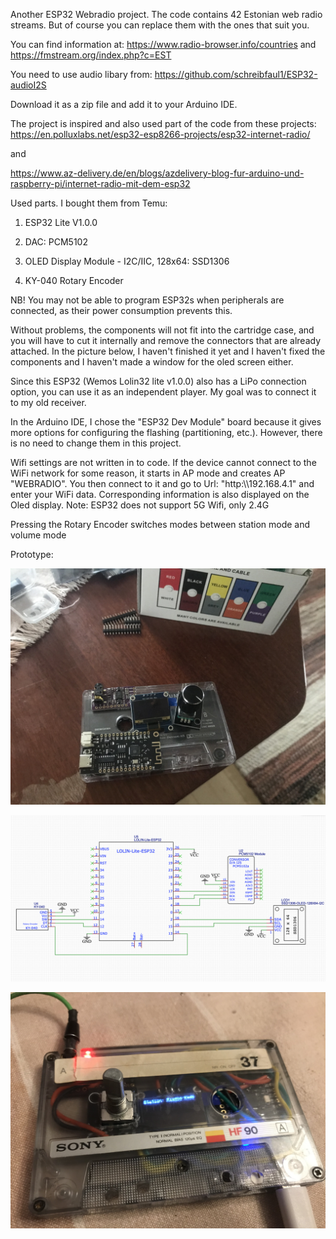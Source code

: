 Another ESP32 Webradio project. The code contains 42 Estonian web radio streams. But of course you can replace them with the ones that suit you. 

You can find information at: https://www.radio-browser.info/countries and https://fmstream.org/index.php?c=EST

You need to use audio libary from: https://github.com/schreibfaul1/ESP32-audioI2S

Download it as a zip file and add it to your Arduino IDE.

The project is inspired and also used part of the code from these projects: https://en.polluxlabs.net/esp32-esp8266-projects/esp32-internet-radio/

and

https://www.az-delivery.de/en/blogs/azdelivery-blog-fur-arduino-und-raspberry-pi/internet-radio-mit-dem-esp32

Used parts. I bought them from Temu:

1. ESP32 Lite V1.0.0 

2. DAC: PCM5102

3. OLED Display Module - I2C/IIC, 128x64: SSD1306

4. KY-040 Rotary Encoder

NB! You may not be able to program ESP32s when peripherals are connected, as their power consumption prevents this.

Without problems, the components will not fit into the cartridge case, and you will have to cut it internally and remove the connectors that are already attached. In the picture below, I haven't finished it yet and I haven't fixed the components and I haven't made a window for the oled screen either.

Since this ESP32 (Wemos Lolin32 lite v1.0.0) also has a LiPo connection option, you can use it as an independent player. My goal was to connect it to my old receiver.

In the Arduino IDE, I chose the "ESP32 Dev Module" board because it gives more options for configuring the flashing (partitioning, etc.). However, there is no need to change them in this project.

Wifi settings are not written in to code. If the device cannot connect to the WiFi network for some reason, it starts in AP mode and creates AP "WEBRADIO". You then connect to it and go to Url: "http:\\\192.168.4.1" and enter your WiFi data. Corresponding information is also displayed on the Oled display. Note: ESP32 does not support 5G Wifi, only 2.4G

Pressing the Rotary Encoder switches modes between station mode and volume mode

Prototype: 

![Kassett](images/idee.jpg)

![Schematics](images/schema.png)

![Kassett](images/kassett.jpg)
